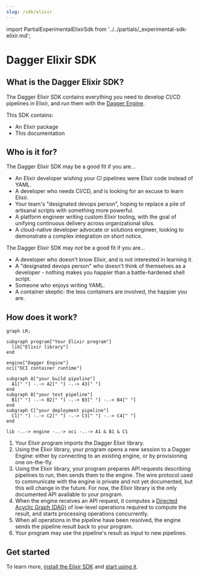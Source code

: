 ```yaml
---
slug: /sdk/elixir
---
```


import PartialExperimentalElixirSdk from '../../partials/_experimental-sdk-elixir.md';

# Dagger Elixir SDK

<PartialExperimentalElixirSdk />

## What is the Dagger Elixir SDK?

The Dagger Elixir SDK contains everything you need to develop CI/CD pipelines in Elixir, and run them with the [Dagger Engine](https://dagger.io).

This SDK contains:

* An Elixir package
* This documentation

## Who is it for?

The Dagger Elixir SDK may be a good fit if you are...

* An Elixir developer wishing your CI pipelines were Elixir code instead of YAML.
* A developer who needs CI/CD, and is looking for an excuse to learn Elixir.
* Your team's "designated devops person", hoping to replace a pile of artisanal scripts with something more powerful.
* A platform engineer writing custom Elixir tooling, with the goal of unifying continuous delivery across organizational silos.
* A cloud-native developer advocate or solutions engineer, looking to demonstrate a complex integration on short notice.

The Dagger Elixir SDK may *not* be a good fit if you are...

* A developer who doesn't know Elixir, and is not interested in learning it.
* A "designated devops person" who doesn't think of themselves as a developer - nothing makes you happier than a battle-hardened shell script.
* Someone who enjoys writing YAML.
* A container skeptic: the less containers are involved, the happier you are.

## How does it work?

```mermaid
graph LR;

subgraph program["Your Elixir program"]
  lib["Elixir library"]
end

engine["Dagger Engine"]
oci["OCI container runtime"]

subgraph A["your build pipeline"]
  A1[" "] -.-> A2[" "] -.-> A3[" "]
end
subgraph B["your test pipeline"]
  B1[" "] -.-> B2[" "] -.-> B3[" "] -.-> B4[" "]
end
subgraph C["your deployment pipeline"]
  C1[" "] -.-> C2[" "] -.-> C3[" "] -.-> C4[" "]
end

lib -..-> engine -..-> oci -..-> A1 & B1 & C1
```

1. Your Elixir program imports the Dagger Elixir library.
2. Using the Elixir library, your program opens a new session to a Dagger Engine: either by connecting to an existing engine, or by provisioning one on-the-fly.
3. Using the Elixir library, your program prepares API requests describing pipelines to run, then sends them to the engine. The wire protocol used to communicate with the engine is private and not yet documented, but this will change in the future. For now, the Elixir library is the only documented API available to your program.
4. When the engine receives an API request, it computes a [Directed Acyclic Graph (DAG)][dag] of low-level operations required to compute the result, and starts processing operations concurrently.
5. When all operations in the pipeline have been resolved, the engine sends the pipeline result back to your program.
6. Your program may use the pipeline's result as input to new pipelines.

## Get started

To learn more, [install the Elixir SDK][install] and [start using it][get-started].

[cli]: https://docs.dagger.io/cli
[install]: ./043817-install.md
[get-started]: ./756758-get-started.md
[dag]: https://en.wikipedia.org/wiki/Directed_acyclic_graph
